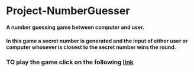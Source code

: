 # Project-NumberGuesser
**A number guessing game between computer and user.**

#### In this game a secret number is generated and the input of either user or computer whosever is closest to the secret number wins the round.

### TO play the game click on the following [link](https://iltwats.github.io/NumberGuesser-Game/)
